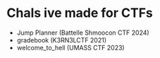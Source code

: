 # Chals ive made for CTFs

- Jump Planner (Battelle Shmoocon CTF 2024)
- gradebook (K3RN3LCTF 2021)
- welcome_to_hell (UMASS CTF 2023)